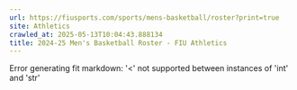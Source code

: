```yaml
---
url: https://fiusports.com/sports/mens-basketball/roster?print=true
site: Athletics
crawled_at: 2025-05-13T10:04:43.888134
title: 2024-25 Men's Basketball Roster - FIU Athletics
---
```


Error generating fit markdown: '<' not supported between instances of 'int' and 'str'
